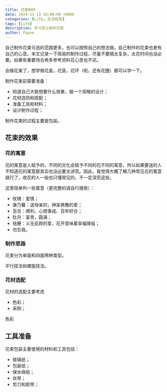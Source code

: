 ```yaml
---
title: 花束制作
date: 2024-11-13 18:00:00 +0800
categories: [Life, 生活经验]
tags: [Life]      
description: 学习怎么制作花束
author: Payne
---
```


自己制作花束可选的范围更多，也可以按照自己的想法做。自己制作的花束也更有自己的心意。本文记录一下简易的制作过程，尽量不要搞太复杂，太花时间也没必要。如果有重要场合再多参考资料花心思也不迟。

会做花束了，想学做花盒，花篮，花环（呃，还有花圈）都可以学一下。

制作花束前需要准备：
- 知道自己大致想要什么效果，做一个简略的设计；
- 花材选则和搭配；
- 准备工具和材料；
- 设计制作过程；

制作花束的过程主要是包装。

## 花束的效果

### 花的寓意

花的寓意是人赋予的，不同的文化会赋予不同的花不同的寓意，所以如果要送的人不知道花的寓意那其实也没必要太讲究。因此，我觉得大概了解几种常见花的寓意就行了，收花的人一般也只懂常见的，不一定深究这些。

这里简单列一些寓意（更完整的请自行搜索）：
- 玫瑰：爱情；
- 康乃馨：送母亲的，神圣典雅的爱；
- 百合：顺利、心想事成、百年好合；
- 牡丹：富贵，圆满；
- 桔梗：义无反顾的爱，花开意味着幸福降临；
- 勿忘我。

### 制作思路

花束分为单面和四面两种类型。

平行技法和螺旋技法。

### 花材选配

花材的选配主要考虑
- 色彩；
- 采购；

色彩

## 工具准备

花束包装主要使用的材料和工具包括：
- 玻璃纸；
- 包装纸；
- 保水绵纸；
- 丝带；
- 剪刀和胶带；

